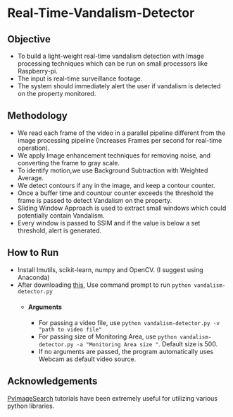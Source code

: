 # Real-Time-Vandalism-Detector

## Objective 

- To build a light-weight real-time vandalism detection with Image processing techniques which can be run on small processors like Raspberry-pi. 
- The input is real-time surveillance footage.
- The system should immediately alert the user if vandalism is detected on the property monitored.

## Methodology
- We read each frame of the video in a parallel pipeline different from the image processing pipeline (Increases Frames per second for real-time operation).
- We apply Image enhancement techniques for removing noise, and converting the frame to gray scale. 
- To identify motion,we use Background Subtraction with Weighted Average.
- We detect contours if any in the image, and keep a contour counter.
- Once a buffer time and countour counter exceeds the threshold the frame is passed to detect Vandalism on the property.
- Sliding Window Approach is used to extract small windows which could potentially contain Vandalism.
- Every window is passed to SSIM and if the value is below a set threshold, alert is generated.

## How to Run
- Install Imutils, scikit-learn, numpy and OpenCV. (I suggest using Anaconda) 
- After downloading [this](https://github.com/sourabhk19/Real-Time-Vandalism-Detector/blob/master/vandalism-detector.py), Use command prompt to run ` python vandalism-detector.py `
  - #### Arguments
    - For passing a video file, use  ` python vandalism-detector.py -v "path to video file" `
    - For passing size of Monitoring Area, use  ` python vandalism-detector.py -a "Monitoring Area size " `. Default size is 500.
    - If no arguments are passed, the program automatically uses Webcam as default video source.
    
## Acknowledgements
[PyImageSearch](https://www.pyimagesearch.com/) tutorials have been extremely useful for utilizing various python libraries.
